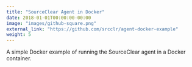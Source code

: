```yaml
---
title: "SourceClear Agent in Docker"
date: 2018-01-01T00:00:00-00:00
image: "images/github-square.png"
external_link: "https://github.com/srcclr/agent-docker-example"
weight: 5
---
```


A simple Docker example of running the SourceClear agent in a Docker container.

